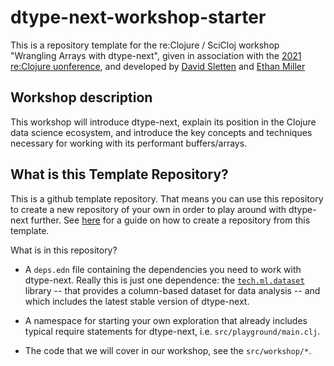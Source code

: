 # dtype-next-workshop-starter

This is a repository template for the re:Clojure / SciCloj workshop
"Wrangling Arrays with dtype-next", given in association with the
[2021 re:Clojure uonference](https://www.reclojure.org/#speakers), and
developed by [David Sletten]() and [Ethan
Miller](http://ethanzanemiller.com)

## Workshop description

This workshop will introduce dtype-next, explain its position in the
Clojure data science ecosystem, and introduce the key concepts and
techniques necessary for working with its performant buffers/arrays.

## What is this Template Repository?

This is a github template repository. That means you can use this
repository to create a new repository of your own in order to play
around with dtype-next further. See
[here](https://docs.github.com/en/repositories/creating-and-managing-repositories/creating-a-repository-from-a-template)
for a guide on how to create a repository from this template.


What is in this repository?

* A `deps.edn` file containing the dependencies you need to work with
  dtype-next. Really this is just one dependence: the
  [`tech.ml.dataset`](https://github.com/techascent/tech.ml.dataset)
  library -- that provides a column-based dataset for data analysis --
  and which includes the latest stable version of dtype-next.

* A namespace for starting your own exploration that already includes
  typical require statements for dtype-next, i.e.
  `src/playground/main.clj`.
  
* The code that we will cover in our workshop, see the
  `src/workshop/*`.




